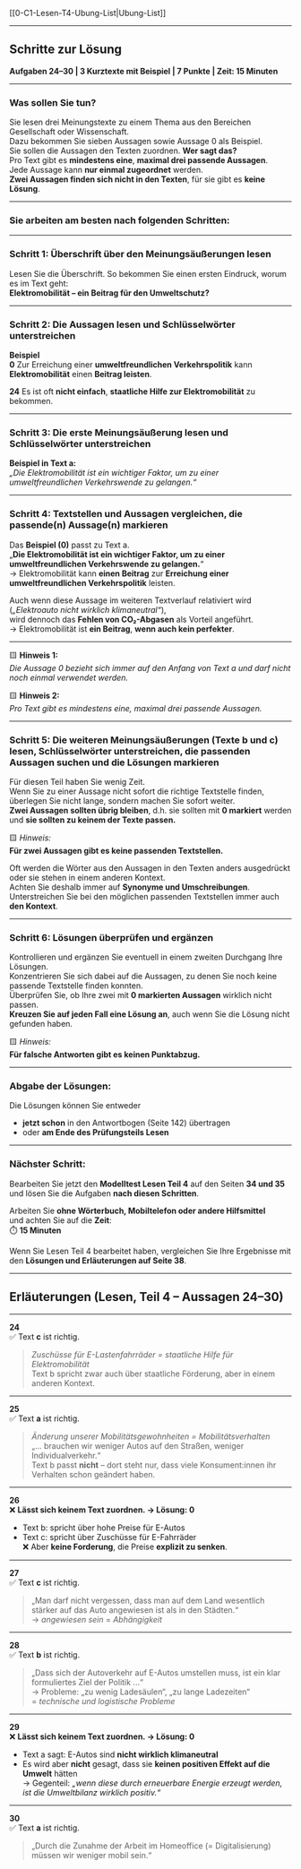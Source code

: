 [[0-C1-Lesen-T4-Ubung-List|Ubung-List]]

---

## Schritte zur Lösung  
**Aufgaben 24–30 | 3 Kurztexte mit Beispiel | 7 Punkte | Zeit: 15 Minuten**

---

### Was sollen Sie tun?

Sie lesen drei Meinungstexte zu einem Thema aus den Bereichen Gesellschaft oder Wissenschaft.  
Dazu bekommen Sie sieben Aussagen sowie Aussage 0 als Beispiel.  
Sie sollen die Aussagen den Texten zuordnen. **Wer sagt das?**  
Pro Text gibt es **mindestens eine**, **maximal drei passende Aussagen**.  
Jede Aussage kann **nur einmal zugeordnet** werden.  
**Zwei Aussagen finden sich nicht in den Texten**, für sie gibt es **keine Lösung**.

---

### Sie arbeiten am besten nach folgenden Schritten:

---

### Schritt 1: Überschrift über den Meinungsäußerungen lesen

Lesen Sie die Überschrift. So bekommen Sie einen ersten Eindruck, worum es im Text geht:  
**Elektromobilität – ein Beitrag für den Umweltschutz?**

---

### Schritt 2: Die Aussagen lesen und Schlüsselwörter unterstreichen

**Beispiel**  
**0** Zur Erreichung einer **umweltfreundlichen Verkehrspolitik** kann **Elektromobilität** einen **Beitrag leisten**.

**24** Es ist oft **nicht einfach**, **staatliche Hilfe zur Elektromobilität** zu bekommen.

---

### Schritt 3: Die erste Meinungsäußerung lesen und Schlüsselwörter unterstreichen

**Beispiel in Text a:**  
*„Die Elektromobilität ist ein wichtiger Faktor, um zu einer umweltfreundlichen Verkehrswende zu gelangen.“*

---

### Schritt 4: Textstellen und Aussagen vergleichen, die passende(n) Aussage(n) markieren

Das **Beispiel (0)** passt zu Text a.  
„**Die Elektromobilität ist ein wichtiger Faktor, um zu einer umweltfreundlichen Verkehrswende zu gelangen.**“  
→ Elektromobilität kann **einen Beitrag** zur **Erreichung einer umweltfreundlichen Verkehrspolitik** leisten.

Auch wenn diese Aussage im weiteren Textverlauf relativiert wird (*„Elektroauto nicht wirklich klimaneutral“*),  
wird dennoch das **Fehlen von CO₂-Abgasen** als Vorteil angeführt.  
→ Elektromobilität ist **ein Beitrag**, **wenn auch kein perfekter**.

---

🟨 **Hinweis 1:**  
*Die Aussage 0 bezieht sich immer auf den Anfang von Text a und darf nicht noch einmal verwendet werden.*

🟨 **Hinweis 2:**  
*Pro Text gibt es mindestens eine, maximal drei passende Aussagen.*


---

### Schritt 5: Die weiteren Meinungsäußerungen (Texte b und c) lesen, Schlüsselwörter unterstreichen, die passenden Aussagen suchen und die Lösungen markieren

Für diesen Teil haben Sie wenig Zeit.  
Wenn Sie zu einer Aussage nicht sofort die richtige Textstelle finden, überlegen Sie nicht lange, sondern machen Sie sofort weiter.  
**Zwei Aussagen sollten übrig bleiben**, d.h. sie sollten mit **0 markiert** werden und **sie sollten zu keinem der Texte passen.**

🟨 *Hinweis:*  
**Für zwei Aussagen gibt es keine passenden Textstellen.**

Oft werden die Wörter aus den Aussagen in den Texten anders ausgedrückt oder sie stehen in einem anderen Kontext.  
Achten Sie deshalb immer auf **Synonyme und Umschreibungen**.  
Unterstreichen Sie bei den möglichen passenden Textstellen immer auch **den Kontext**.

---

### Schritt 6: Lösungen überprüfen und ergänzen

Kontrollieren und ergänzen Sie eventuell in einem zweiten Durchgang Ihre Lösungen.  
Konzentrieren Sie sich dabei auf die Aussagen, zu denen Sie noch keine passende Textstelle finden konnten.  
Überprüfen Sie, ob Ihre zwei mit **0 markierten Aussagen** wirklich nicht passen.  
**Kreuzen Sie auf jeden Fall eine Lösung an**, auch wenn Sie die Lösung nicht gefunden haben.

🟨 *Hinweis:*  
**Für falsche Antworten gibt es keinen Punktabzug.**

---

### Abgabe der Lösungen:

Die Lösungen können Sie entweder  
- **jetzt schon** in den Antwortbogen (Seite 142) übertragen  
- oder **am Ende des Prüfungsteils Lesen**

---

### Nächster Schritt:

Bearbeiten Sie jetzt den **Modelltest Lesen Teil 4** auf den Seiten **34 und 35**  
und lösen Sie die Aufgaben **nach diesen Schritten**.

Arbeiten Sie **ohne Wörterbuch, Mobiltelefon oder andere Hilfsmittel**  
und achten Sie auf die **Zeit**:  
⏱️ **15 Minuten**

Wenn Sie Lesen Teil 4 bearbeitet haben, vergleichen Sie Ihre Ergebnisse mit den **Lösungen und Erläuterungen auf Seite 38**.


---

## Erläuterungen (Lesen, Teil 4 – Aussagen 24–30)

---

**24**  
✅ Text **c** ist richtig.  
> *Zuschüsse für E-Lastenfahrräder = staatliche Hilfe für Elektromobilität*  
Text b spricht zwar auch über staatliche Förderung, aber in einem anderen Kontext.

---

**25**  
✅ Text **a** ist richtig.  
> *Änderung unserer Mobilitätsgewohnheiten = Mobilitätsverhalten*  
„... brauchen wir weniger Autos auf den Straßen, weniger Individualverkehr.“  
Text b passt **nicht** – dort steht nur, dass viele Konsument:innen ihr Verhalten schon geändert haben.

---

**26**  
❌ **Lässt sich keinem Text zuordnen. → Lösung: 0**  
- Text b: spricht über hohe Preise für E-Autos  
- Text c: spricht über Zuschüsse für E-Fahrräder  
❌ Aber **keine Forderung**, die Preise **explizit zu senken**.

---

**27**  
✅ Text **c** ist richtig.  
> „Man darf nicht vergessen, dass man auf dem Land wesentlich stärker auf das Auto angewiesen ist als in den Städten.“  
→ *angewiesen sein* = *Abhängigkeit*

---

**28**  
✅ Text **b** ist richtig.  
> „Dass sich der Autoverkehr auf E-Autos umstellen muss, ist ein klar formuliertes Ziel der Politik ...“  
→ Probleme: „zu wenig Ladesäulen“, „zu lange Ladezeiten“  
= *technische und logistische Probleme*

---

**29**  
❌ **Lässt sich keinem Text zuordnen. → Lösung: 0**  
- Text a sagt: E-Autos sind **nicht wirklich klimaneutral**  
- Es wird aber **nicht** gesagt, dass sie **keinen positiven Effekt auf die Umwelt** hätten  
→ Gegenteil: *„wenn diese durch erneuerbare Energie erzeugt werden, ist die Umweltbilanz wirklich positiv.“*

---

**30**  
✅ Text **a** ist richtig.  
> „Durch die Zunahme der Arbeit im Homeoffice (= Digitalisierung) müssen wir weniger mobil sein.“
